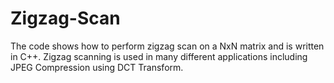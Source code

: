 # Zigzag-Scan
The code shows how to perform zigzag scan on a NxN matrix and is written in C++. Zigzag scanning is used in many different applications including JPEG Compression using DCT Transform. 
